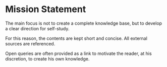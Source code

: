 # Mission Statement

The main focus is not to create a complete knowledge base, but to develop a clear direction for self-study.

For this reason, the contents are kept short and concise. All external sources are referenced.

Open queries are often provided as a link to motivate the reader, at his discretion, to create his own knowledge.

